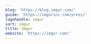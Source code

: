 ```yaml
---
blog: 'https://blog.imgur.com/'
guide: 'https://imgurinc.com/press/'
logohandle: imgur
sort: imgur
title: Imgur
website: 'https://imgur.com/'
---
```

